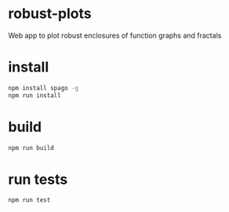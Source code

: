 # robust-plots
Web app to plot robust enclosures of function graphs and fractals

# install
```sh
npm install spago -g
npm run install
```

# build
```sh
npm run build
```

# run tests
```sh
npm run test
```